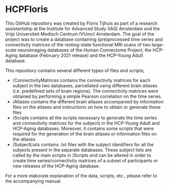 # HCPFloris

This GitHub repository was created by Floris Tijhuis as part of a research assistantship at the Institute for Advanced Study (IAS) Amsterdam and the Vrije Universiteit Medisch Centrum (VUmc) Amsterdam. The goal of the project was to create a database containing (pre)processed time series and connectivity matrices of the resting-state functional MRI scans of two large-scale neuroimaging databases of the Human Connectome Project; the HCP-Aging database (February 2021 release) and the HCP-Young Adult database.

This repository contains several different types of files and scripts;
* /ConnectivityMatrices contains the connectivity matrices for each subject in the two databases, parcellated using different brain atlases (i.e. predefined sets of brain regions). The connectivity matrices were obtained by performing a simple Pearson correlation on the time series.
* /Atlases contains the different brain atlases accompanied by information files on the atlases and instructions on how to obtain or generate these files
* /Scripts contains all the scripts necessary to generate the time series and connectivity matrices for the subjects in the HCP-Young Adult and HCP-Aging databases. Moreover, it contains some scripts that were required for the generation of the brain atlases or information files on the atlases
* /SubjectLists contains .txt files with the subject identifiers for all the subjects present in the separate databases. These subject lists are called by the main scripts in /Scripts and can be altered in order to create time series/connectivity matrices of a subset of participants or new releases of the HCP-Aging database.

For a more elaborate explanation of the data, scripts, etc., please refer to the accompanying manual.
